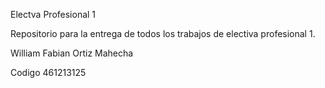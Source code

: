  Electva Profesional 1

Repositorio para la entrega de todos los trabajos de electiva profesional 1.

William Fabian Ortiz Mahecha

Codigo 461213125

